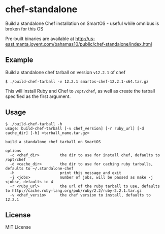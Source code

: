 chef-standalone
===============

Build a standalone Chef installation on SmartOS - useful while omnibus is broken for this OS

Pre-built binaries are available at http://us-east.manta.joyent.com/bahamas10/public/chef-standalone/index.html

Example
-------

Build a standalone chef tarball on version `v12.2.1` of chef

    $ ./build-chef-tarball -v 12.2.1 smartos-chef-12.2.1-x64.tar.gz

This will install Ruby and Chef to `/opt/chef`, as well as create the tarball
specified as the first argument.

Usage
-----

    $ ./build-chef-tarball -h
    usage: build-chef-tarball [-v chef_version] [-r ruby_url] [-d cache_dir] [-h] <tarball_name.tar.gz>

    build a standalone chef tarball on SmartOS

    options
      -c <chef_dir>         the dir to use for install chef, defaults to /opt/chef
      -d <cache_dir>        the dir to use for caching ruby tarballs, defaults to ~/.standalone-chef
      -h                    print this message and exit
      -j <jobs>             number of jobs, will be passed as make -j <jobs>, defaults to 4
      -r <ruby_url>         the url of the ruby tarball to use, defaults to http://cache.ruby-lang.org/pub/ruby/2.2/ruby-2.2.1.tar.gz
      -v <chef_versio>      the chef version to install, defaults to 12.2.1

License
-------

MIT License
